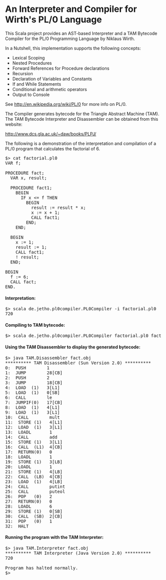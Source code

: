 # An Interpreter and Compiler for Wirth's PL/0 Language


This Scala project provides an AST-based Interpreter and a TAM Bytecode Compiler for the PL/0 Programming Language by Niklaus Wirth.  

In a Nutshell, this implementation supports the following concepts:

* Lexical Scoping
* Nested Procedures
* Forward References for Procedure declarations
* Recursion 
* Declaration of Variables and Constants 
* If and While Statements
* Conditional and arithmetic operators 
* Output to Console

See http://en.wikipedia.org/wiki/PL/0 for more info on PL/0.

The Compiler generates bytecode for the Triangle Abstract Machine (TAM).  
The TAM Bytecode Interpreter and Disassembler can be obtained from this website:

http://www.dcs.gla.ac.uk/~daw/books/PLPJ/

The following is a demonstration of the interpretation and compilation of a PL/0 program that calculates the factorial of 6.

<pre>
$> cat factorial.pl0
VAR f;

PROCEDURE fact;
  VAR x, result;
  
  PROCEDURE fact1;
    BEGIN
      IF x &lt;= f THEN
        BEGIN
          result := result * x;
          x := x + 1;
          CALL fact1;
        END;
    END;
    
  BEGIN
    x := 1;
    result := 1;
    CALL fact1;
    ! result;
  END;

BEGIN
  f := 6;  
  CALL fact;
END.
</pre>


#### Interpretation:

<pre>
$> scala de.jetho.pl0compiler.PL0Compiler -i factorial.pl0 
720
</pre>


#### Compiling to TAM bytecode:

<pre>
$> scala de.jetho.pl0compiler.PL0Compiler factorial.pl0 fact.obj
</pre>

#### Using the TAM Disassembler to display the generated bytecode:
<pre>
$> java TAM.Disassembler fact.obj
********** TAM Disassembler (Sun Version 2.0) **********
0:  PUSH        1
1:  JUMP        28[CB]
2:  PUSH        2
3:  JUMP        18[CB]
4:  LOAD  (1)   3[L1]
5:  LOAD  (1)   0[SB]
6:  CALL        le      
7:  JUMPIF(0)   17[CB]
8:  LOAD  (1)   4[L1]
9:  LOAD  (1)   3[L1]
10:  CALL        mult    
11:  STORE (1)   4[L1]
12:  LOAD  (1)   3[L1]
13:  LOADL       1
14:  CALL        add     
15:  STORE (1)   3[L1]
16:  CALL  (L1)  4[CB]
17:  RETURN(0)   0
18:  LOADL       1
19:  STORE (1)   3[LB]
20:  LOADL       1
21:  STORE (1)   4[LB]
22:  CALL  (LB)  4[CB]
23:  LOAD  (1)   4[LB]
24:  CALL        putint  
25:  CALL        puteol  
26:  POP   (0)   2
27:  RETURN(0)   0
28:  LOADL       6
29:  STORE (1)   0[SB]
30:  CALL  (SB)  2[CB]
31:  POP   (0)   1
32:  HALT  
</pre>

#### Running the program with the TAM Interpreter:

<pre>
$> java TAM.Interpreter fact.obj 
********** TAM Interpreter (Java Version 2.0) **********
720

Program has halted normally.
$> 
</pre>


